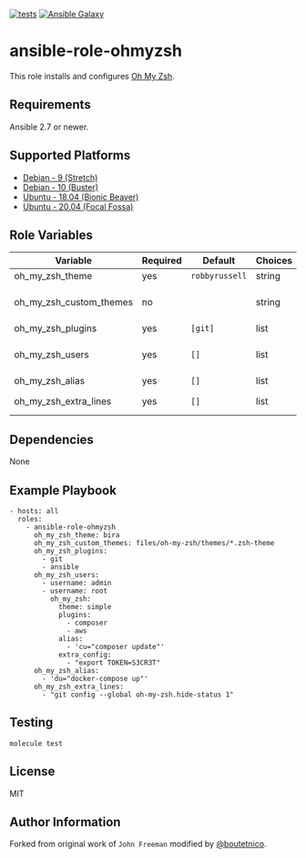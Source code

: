 [![tests](https://github.com/boutetnico/ansible-role-ohmyzsh/workflows/Test%20ansible%20role/badge.svg)](https://github.com/boutetnico/ansible-role-ohmyzsh/actions?query=workflow%3A%22Test+ansible+role%22)
[![Ansible Galaxy](https://img.shields.io/badge/galaxy-boutetnico.ohmyzsh-blue.svg)](https://galaxy.ansible.com/boutetnico/ohmyzsh)

ansible-role-ohmyzsh
====================

This role installs and configures [Oh My Zsh](https://github.com/ohmyzsh/ohmyzsh).

Requirements
------------

Ansible 2.7 or newer.

Supported Platforms
-------------------

- [Debian - 9 (Stretch)](https://wiki.debian.org/DebianStretch)
- [Debian - 10 (Buster)](https://wiki.debian.org/DebianBuster)
- [Ubuntu - 18.04 (Bionic Beaver)](http://releases.ubuntu.com/18.04/)
- [Ubuntu - 20.04 (Focal Fossa)](http://releases.ubuntu.com/20.04/)

Role Variables
--------------

| Variable                     | Required | Default        | Choices   | Comments                                     |
|------------------------------|----------|--------------- |-----------|----------------------------------------------|
| oh_my_zsh_theme              | yes      | `robbyrussell` | string    | Default theme.                               |
| oh_my_zsh_custom_themes      | no       |                | string    | Local path to themes files to install.       |
| oh_my_zsh_plugins            | yes      | `[git]`        | list      | Default plugins.                             |
| oh_my_zsh_users              | yes      | `[]`           | list      | Users to configure. See `defaults/main.yml`. |
| oh_my_zsh_alias              | yes      | `[]`           | list      | Default alias.                               |
| oh_my_zsh_extra_lines        | yes      | `[]`           | list      | Extra config lines in `.zshrc`.              |

Dependencies
------------

None

Example Playbook
----------------

    - hosts: all
      roles:
        - ansible-role-ohmyzsh
          oh_my_zsh_theme: bira
          oh_my_zsh_custom_themes: files/oh-my-zsh/themes/*.zsh-theme
          oh_my_zsh_plugins:
            - git
            - ansible
          oh_my_zsh_users:
            - username: admin
            - username: root
              oh_my_zsh:
                theme: simple
                plugins:
                  - composer
                  - aws
                alias:
                  - 'cu="composer update"'
                extra_config:
                  - "export TOKEN=S3CR3T"
          oh_my_zsh_alias:
            - 'du="docker-compose up"'
          oh_my_zsh_extra_lines:
            - "git config --global oh-my-zsh.hide-status 1"

Testing
-------

    molecule test

License
-------

MIT

Author Information
------------------

Forked from original work of `John Freeman` modified by [@boutetnico](https://github.com/boutetnico).
